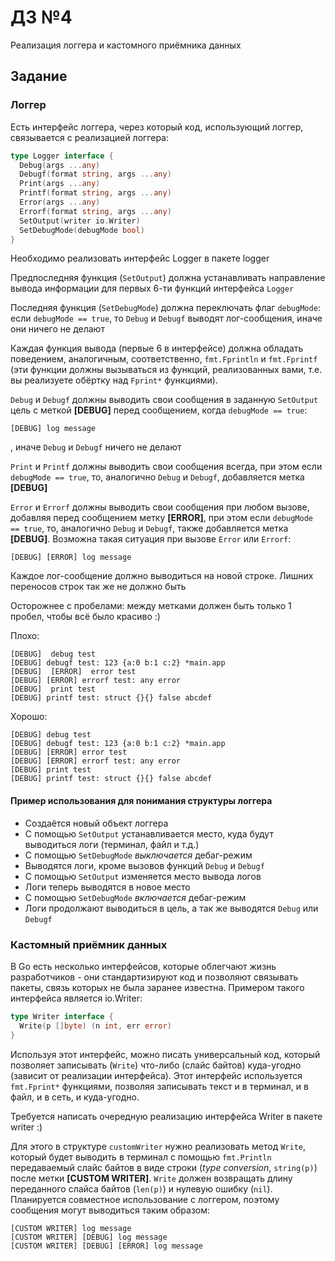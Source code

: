 # ДЗ №4

Реализация логгера и кастомного приёмника данных

## Задание

### Логгер

Есть интерфейс логгера, через который код, использующий логгер, связывается с реализацией логгера:

```go
type Logger interface {
  Debug(args ...any)
  Debugf(format string, args ...any)
  Print(args ...any)
  Printf(format string, args ...any)
  Error(args ...any)
  Errorf(format string, args ...any)
  SetOutput(writer io.Writer)
  SetDebugMode(debugMode bool)
}
```

Необходимо реализовать интерфейс Logger в пакете logger

Предпоследняя функция (`SetOutput`) должна устанавливать направление вывода информации для первых 6-ти функций интерфейса `Logger`

Последняя функция (`SetDebugMode`) должна переключать флаг `debugMode`: если `debugMode == true`, то `Debug` и `Debugf` выводят лог-сообщения, иначе они ничего не делают

Каждая функция вывода (первые 6 в интерфейсе) должна обладать поведением, аналогичным, соответственно, `fmt.Fprintln` и `fmt.Fprintf` (эти функции должны вызываться из функций, реализованных вами, т.е. вы реализуете обёртку над `Fprint*` функциями).

`Debug` и `Debugf` должны выводить свои сообщения в заданную `SetOutput` цель с меткой **[DEBUG]** перед сообщением, когда `debugMode == true`:

```plain
[DEBUG] log message
```

, иначе `Debug` и `Debugf` ничего не делают

`Print` и `Printf` должны выводить свои сообщения всегда, при этом если `debugMode == true`, то, аналогично `Debug` и `Debugf`, добавляется метка **[DEBUG]**

`Error` и `Errorf` должны выводить свои сообщения при любом вызове, добавляя перед сообщением метку **[ERROR]**, при этом если `debugMode == true`, то, аналогично `Debug` и `Debugf`, также добавляется метка **[DEBUG]**. Возможна такая ситуация при вызове `Error` или `Errorf`:

```plain
[DEBUG] [ERROR] log message
```

Каждое лог-сообщение должно выводиться на новой строке. Лишних переносов строк так же не должно быть

Осторожнее с пробелами: между метками должен быть только 1 пробел, чтобы всё было красиво :)

Плохо:

```plain
[DEBUG]  debug test
[DEBUG] debugf test: 123 {a:0 b:1 c:2} *main.app
[DEBUG]  [ERROR]  error test
[DEBUG] [ERROR] errorf test: any error
[DEBUG]  print test
[DEBUG] printf test: struct {}{} false abcdef
```

Хорошо:

```plain
[DEBUG] debug test
[DEBUG] debugf test: 123 {a:0 b:1 c:2} *main.app
[DEBUG] [ERROR] error test
[DEBUG] [ERROR] errorf test: any error
[DEBUG] print test
[DEBUG] printf test: struct {}{} false abcdef
```

#### Пример использования для понимания структуры логгера

- Создаётся новый объект логгера
- С помощью `SetOutput` устанавливается место, куда будут выводиться логи (терминал, файл и т.д.)
- С помощью `SetDebugMode` *выключается* дебаг-режим
- Выводятся логи, кроме вызовов функций `Debug` и `Debugf`
- С помощью `SetOutput` изменяется место вывода логов
- Логи теперь выводятся в новое место
- С помощью `SetDebugMode` *включается* дебаг-режим
- Логи продолжают выводиться в цель, а так же выводятся `Debug` или `Debugf`

### Кастомный приёмник данных

В Go есть несколько интерфейсов, которые облегчают жизнь разработчиков - они стандартизируют код и позволяют связывать пакеты, связь которых не была заранее известна. Примером такого интерфейса является io.Writer:

```go
type Writer interface {
  Write(p []byte) (n int, err error)
}
```

Используя этот интерфейс, можно писать универсальный код, который позволяет записывать (`Write`) что-либо (слайс байтов) куда-угодно (зависит от реализации интерфейса). Этот интерфейс используется `fmt.Fprint*` функциями, позволяя записывать текст и в терминал, и в файл, и в сеть, и куда-угодно.

Требуется написать очередную реализацию интерфейса Writer в пакете writer :)

Для этого в структуре `customWriter` нужно реализовать метод `Write`, который будет выводить в терминал с помощью `fmt.Println` передаваемый слайс байтов в виде строки (*type conversion*, `string(p)`) после метки **[CUSTOM WRITER]**. `Write` должен возвращать длину переданного слайса байтов (`len(p)`) и нулевую ошибку (`nil`). Планируется совместное использование с логгером, поэтому сообщения могут выводиться таким образом:

```plain
[CUSTOM WRITER] log message
[CUSTOM WRITER] [DEBUG] log message
[CUSTOM WRITER] [DEBUG] [ERROR] log message
```
